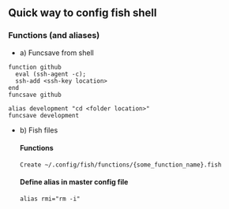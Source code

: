 ## Quick way to config fish shell

### Functions (and aliases)

* a) Funcsave from shell
```
function github
  eval (ssh-agent -c);
  ssh-add <ssh-key location>
end
funcsave github
```

```
alias development "cd <folder location>"
funcsave development
```


* b) Fish files
  #### Functions
    ``` 
    Create ~/.config/fish/functions/{some_function_name}.fish 
    ```
  #### Define alias in master config file
   ```
   alias rmi="rm -i"
   ```
